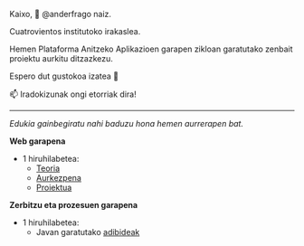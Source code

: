Kaixo, 👋 @anderfrago naiz.

Cuatrovientos institutoko irakaslea.

Hemen Plataforma Anitzeko Aplikazioen garapen zikloan garatutako zenbait proiektu aurkitu ditzazkezu.

Espero dut gustokoa izatea  💞️

 📫  Iradokizunak ongi etorriak dira!
 
 <hr />
 
 *Edukia gainbegiratu nahi baduzu hona hemen aurrerapen bat.*
 
**Web garapena**

* 1 hiruhilabetea:
     -  [Teoria](https://anderfrago.github.io/dw-ev01-php/)
     -  [Aurkezpena](https://anderfrago.github.io/slides-dam2-ev1-desarrollo-web-php/)
     -  [Proiektua](https://bitbucket.org/artean-bolsaempleo-2021/workspace/projects/DAM2V01)

**Zerbitzu eta prozesuen garapena**

* 1 hiruhilabetea:
     - Javan garatutako [adibideak](https://bitbucket.org/1920_2dam_psp_4v/workspace/projects/PSP19EV01UD02)
